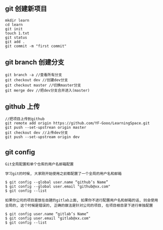 ## git 创建新项目
    mkdir learn
    cd learn
    git init
    touch 1.txt
    git status
    git add .
    git commit -m "first commit"
    
## git branch 创建分支
    git branch -a //查看所有分支
    git checkout dev //创建dev分支
    git checkout master //切换master分支
    git merge dev //把dev分支合并进入(master)

## github 上传
    //把项目上传到github
    git remote add origin https://github.com/YF-Gooo/LearningSpace.git
    git push --set-upstrean origin master
    git checkout dev //上传dev分支
    git push --set-upstream origin dev

## git config
    Git全局配置和单个仓库的用户名邮箱配置

    学习git的时候, 大家刚开始使用之前都配置了一个全局的用户名和邮箱

    $ git config --global user.name “github’s Name”
    $ git config --global user.email "github@xx.com"
    $ git config --list

    如果你公司的项目是放在自建的gitlab上面, 如果你不进行配置用户名和邮箱的话, 则会使用全局的, 这个时候是错误的, 正确的做法是针对公司的项目, 在项目根目录下进行单独配置

    $ git config user.name “gitlab’s Name”
    $ git config user.email "gitlab@xx.com"
    $ git config --list
